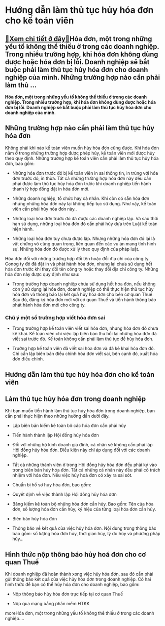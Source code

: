 Hướng dẫn làm thủ tục hủy hóa đơn cho kế toán viên
==================================================

[:gift:Xem chi tiết ở đây:gift:](https://hddtvn.com/huong-dan-lam-thu-tuc-huy-hoa-don-cho-ke-toan-vien/)Hóa đơn, một trong những yếu tố không thể thiếu ở trong các doanh nghiệp. Trong nhiều trường hợp, khi hóa đơn không dùng được hoặc hóa đơn bị lỗi. Doanh nghiệp sẽ bắt buộc phải làm thủ tục hủy hóa đơn cho doanh nghiệp của mình. Những trường hợp nào cần phải làm thủ …
---------------------------------------------------------------------------------------------------------------------------------------------------------------------------------------------------------------------------------------------------------------------------

**Hóa đơn, một trong những yếu tố không thể thiếu ở trong các doanh nghiệp. Trong nhiều trường hợp, khi hóa đơn không dùng được hoặc hóa đơn bị lỗi. Doanh nghiệp sẽ bắt buộc phải làm thủ tục hủy hóa đơn cho doanh nghiệp của mình.**


Những trường hợp nào cần phải làm thủ tục hủy hóa đơn
-----------------------------------------------------


Không phải khi nào kế toán viên muốn hủy hóa đơn cũng được. Khi hóa đơn nằm ở trong những trường hợp được phép hủy, kế toán viên mới được hủy theo quy định. Những trường hợp kế toán viên cần phải làm thủ tục hủy hóa đơn, bao gồm:




* Những hóa đơn trước đó bị kế toán viên in sai thông tin, in trùng với hóa đơn trước đó, in thừa. Tất cả những trường hợp hóa đơn này đều cần phải được làm thủ tục hủy hóa đơn trước khi doanh nghiệp tiến hành thanh lý hợp đồng đặt in hóa đơn mới.

* Những doanh nghiệp, tổ chức hay cá nhân. Khi còn có sẵn hóa đơn nhưng những hóa đơn này lại không tiếp tục sử dụng. Như vậy, kế toán viên cần phải hủy hóa đơn này..

* Những loại hóa đơn trước đó đã được các doanh nghiệp lập. Và sau thời hạn sử dụng, những loại hóa đơn đó cần phải hủy dựa trên Luật kế toán hiện hành.

* Những loại hóa đơn tuy chưa được lập. Nhưng những hóa đơn đó lại là vật chứng vô cùng quan trọng, liên quan đến các vụ án mang tính hình sự. Những hóa đơn đó được xử lý theo quy định của pháp luật.



Hóa đơn đối với những trường hợp đổi tên hoặc đổi địa chỉ của công ty. Conog ty đó đã đặt in và phát hành hóa đơn, nhưng lại chưa sử dụng hết hóa đơn trước khi thay đổi tên công ty hoặc thay đổi địa chỉ công ty. Những hóa đơn này được quy định như sau:




* Trong trường hợp doanh nghiệp chưa sử dụng hết hóa đơn, nếu không còn ý sử dụng lại hóa đơn, doanh nghiệp có thể thực hiện thủ tục hủy hóa đơn và thông báo lại kết quả hủy hóa đơn cho bên cơ quan Thuế. Sau đó, đăng ký hóa đơn mới với cơ quan Thuế và tiến hành thông báo phát hành hóa đơn mới cho công ty.



### Chú ý một số trường hợp viết hóa đơn sai




* Trong trường hợp kế toán viên viết sai hóa đơn, nhưng hóa đơn đó chưa kê khai. Kế toán viên chỉ việc lập biên bản thu hồi lại những hóa đơn đã viết sai trước đó. Kế toán không cần phải làm thủ tục để hủy hóa đơn.

* Trường hợp kế toán viên đã viết sai hóa đơn và đã kê khai hóa đơn đó. Chỉ cần lập biên bản điều chỉnh hóa đơn viết sai, bên cạnh đó, xuất hóa đơn điều chỉnh.



Hướng dẫn làm thủ tục hủy hóa đơn cho kế toán viên
--------------------------------------------------


Làm thủ tục hủy hóa đơn trong doanh nghiệp
------------------------------------------


Khi bạn muốn tiến hành làm thủ tục hủy hóa đơn trong doanh nghiệp, bạn cần phải thực hiện theo những hướng dẫn dưới đây.




* Lập biên bản kiểm kê toàn bô các hóa đơn cần phải hủy

* Tiến hành thành lập Hội đồng hủy hóa đơn



+ Đối với những hộ kinh doanh gia đình, cá nhân sẽ không cần phải lập Hội đồng hủy hóa đơn. Điều kiện này chỉ áp dụng đối với các doanh nghiệp.


+ Tất cả những thành viên ở trong Hội đồng hủy hóa đơn đều phải ký vào trong biên bản hủy hóa đơn. Tất cả những cá nhân này đều phải có trách nhiệm với hóa đơn. Nếu việc hủy hoá đơn có xảy ra sai sót.




* Chuẩn bị hồ sơ hủy hóa đơn, bao gồm:



+ Quyết định về việc thành lập Hội đồng hủy hóa đơn


+ Bảng kiểm kê toàn bộ những hóa đơn cần hủy. Bao gồm: Tên của hóa đơn, số lượng hóa đơn cần hủy, ký hiệu của từng loại hóa đơn cần hủy.


+ Biên bản hủy hóa đơn


+ Thông báo về kết quả của việc hủy hóa đơn. Nội dung trong thông báo bao gồm: số lượng hóa đơn hủy, thời gian hủy, lý do hủy và phương pháp hủy…


Hình thức nộp thông báo hủy hoá đơn cho cơ quan Thuế
----------------------------------------------------


Khi doanh nghiệp đã hoàn thành xong việc hủy hóa đơn, sau đó cần phải gửi thông báo kết quả của việc hủy hóa đơn trong doanh nghiệp. Có hai hình thức để bạn có thể hủy hóa đơn cho doanh nghiệp, bao gồm:




* Nộp thông báo hủy hóa đơn trực tiếp tại cơ quan Thuế

* Nộp qua mạng bằng phần mềm HTKK



moreHóa đơn, một trong những yếu tố không thể thiếu ở trong các doanh nghiệp….

